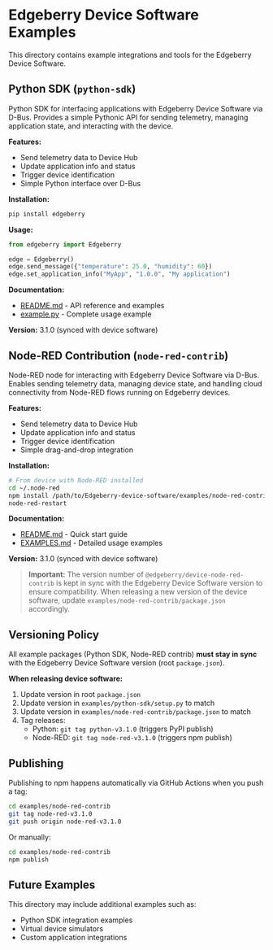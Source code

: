 # Edgeberry Device Software Examples

This directory contains example integrations and tools for the Edgeberry Device Software.

## Python SDK (`python-sdk`)

Python SDK for interfacing applications with Edgeberry Device Software via D-Bus. Provides a simple Pythonic API for sending telemetry, managing application state, and interacting with the device.

**Features:**
- Send telemetry data to Device Hub
- Update application info and status
- Trigger device identification
- Simple Python interface over D-Bus

**Installation:**
```bash
pip install edgeberry
```

**Usage:**
```python
from edgeberry import Edgeberry

edge = Edgeberry()
edge.send_message({"temperature": 25.0, "humidity": 60})
edge.set_application_info("MyApp", "1.0.0", "My application")
```

**Documentation:**
- [README.md](./python-sdk/README.md) - API reference and examples
- [example.py](./python-sdk/example.py) - Complete usage example

**Version:** 3.1.0 (synced with device software)

## Node-RED Contribution (`node-red-contrib`)

Node-RED node for interacting with Edgeberry Device Software via D-Bus. Enables sending telemetry data, managing device state, and handling cloud connectivity from Node-RED flows running on Edgeberry devices.

**Features:**
- Send telemetry data to Device Hub
- Update application info and status
- Trigger device identification
- Simple drag-and-drop integration

**Installation:**
```bash
# From device with Node-RED installed
cd ~/.node-red
npm install /path/to/Edgeberry-device-software/examples/node-red-contrib
node-red-restart
```

**Documentation:**
- [README.md](./node-red-contrib/README.md) - Quick start guide
- [EXAMPLES.md](./node-red-contrib/EXAMPLES.md) - Detailed usage examples

**Version:** 3.1.0 (synced with device software)

> **Important:** The version number of `@edgeberry/device-node-red-contrib` is kept in sync with the Edgeberry Device Software version to ensure compatibility. When releasing a new version of the device software, update `examples/node-red-contrib/package.json` accordingly.

## Versioning Policy

All example packages (Python SDK, Node-RED contrib) **must stay in sync** with the Edgeberry Device Software version (root `package.json`).

**When releasing device software:**
1. Update version in root `package.json`
2. Update version in `examples/python-sdk/setup.py` to match
3. Update version in `examples/node-red-contrib/package.json` to match
4. Tag releases:
   - Python: `git tag python-v3.1.0` (triggers PyPI publish)
   - Node-RED: `git tag node-red-v3.1.0` (triggers npm publish)

## Publishing

Publishing to npm happens automatically via GitHub Actions when you push a tag:
```bash
cd examples/node-red-contrib
git tag node-red-v3.1.0
git push origin node-red-v3.1.0
```

Or manually:
```bash
cd examples/node-red-contrib
npm publish
```

## Future Examples

This directory may include additional examples such as:
- Python SDK integration examples
- Virtual device simulators
- Custom application integrations
